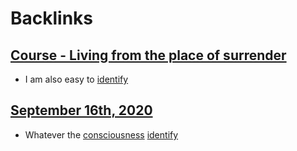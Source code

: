 
# Backlinks
## [Course - Living from the place of surrender](<Course - Living from the place of surrender.md>)
- I am also easy to [identify](<identify.md>)

## [September 16th, 2020](<September 16th, 2020.md>)
- Whatever the [consciousness](<consciousness.md>) [identify](<identify.md>)

